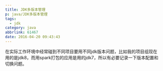 ```yaml
---
title: JDK多版本管理
p: java/JDK多版本管理
tags:
  - jdk
category: java
abbrlink: 61467
date: 2016-04-20 09:43:43
---
```


在实际工作环境中经常碰到不同项目要用不同jdk版本问题，比如我的项目组现在用的是jdk8，而用spark打包的应用是用的jdk7，所以有必要记录一下版本配置和切换问题。


